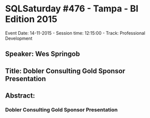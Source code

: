 # SQLSaturday #476 - Tampa - BI Edition 2015
Event Date: 14-11-2015 - Session time: 12:15:00 - Track: Professional Development
## Speaker: Wes Springob
## Title: Dobler Consulting Gold Sponsor Presentation
## Abstract:
### Dobler Consulting Gold Sponsor Presentation
